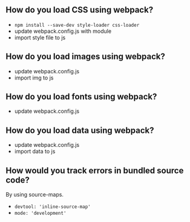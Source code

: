 ## How do you load CSS using webpack?

- `npm install --save-dev style-loader css-loader`
- update webpack.config.js with module
- import style file to js

## How do you load images using webpack?

- update webpack.config.js
- import img to js

## How do you load fonts using webpack?

- update webpack.config.js

## How do you load data using webpack?

- update webpack.config.js
- import data to js

## How would you track errors in bundled source code?

By using source-maps.
- `devtool: 'inline-source-map'`
- `mode: 'development'`